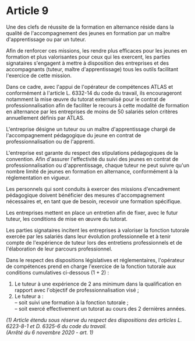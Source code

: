 # Article 9

Une des clefs de réussite de la formation en alternance réside dans la qualité de l'accompagnement des jeunes en formation par un maître d'apprentissage ou par un tuteur.

Afin de renforcer ces missions, les rendre plus efficaces pour les jeunes en formation et plus valorisantes pour ceux qui les exercent, les parties signataires s'engagent à mettre à disposition des entreprises et des accompagnants (tuteur, maître d'apprentissage) tous les outils facilitant l'exercice de cette mission.

Dans ce cadre, avec l'appui de l'opérateur de compétences ATLAS et conformément à l'article L. 6332-14 du code du travail, ils encourageront notamment la mise œuvre du tutorat externalisé pour le contrat de professionnalisation afin de faciliter le recours à cette modalité de formation en alternance par les entreprises de moins de 50 salariés selon critères annuellement définis par ATLAS.

L'entreprise désigne un tuteur ou un maître d'apprentissage chargé de l'accompagnement pédagogique du jeune en contrat de professionnalisation ou de l'apprenti.

L'entreprise est garante du respect des stipulations pédagogiques de la convention. Afin d'assurer l'effectivité du suivi des jeunes en contrat de professionnalisation ou d'apprentissage, chaque tuteur ne peut suivre qu'un nombre limité de jeunes en formation en alternance, conformément à la réglementation en vigueur.

Les personnels qui sont conduits à exercer des missions d'encadrement pédagogique doivent bénéficier des mesures d'accompagnement nécessaires et, en tant que de besoin, recevoir une formation spécifique.

Les entreprises mettent en place un entretien afin de fixer, avec le futur tuteur, les conditions de mise en œuvre du tutorat.

Les parties signataires incitent les entreprises à valoriser la fonction tutorale exercée par les salariés dans leur évolution professionnelle et à tenir compte de l'expérience de tuteur lors des entretiens professionnels et de l'élaboration de leur parcours professionnel.

Dans le respect des dispositions législatives et réglementaires, l'opérateur de compétences prend en charge l'exercice de la fonction tutorale aux conditions cumulatives ci-dessous (1 + 2) :  
 1. Le tuteur à une expérience de 2 ans minimum dans la qualification en rapport avec l'objectif de professionnalisation visé ;  
 2. Le tuteur a :  
 – soit suivi une formation à la fonction tutorale ;  
 – soit exercé effectivement un tutorat au cours des 2 dernières années.

 *(1) Article étendu sous réserve du respect des dispositions des articles L. 6223-8-1 et D. 6325-6 du code du travail.    
(Arrêté du 6 novembre 2020 - art. 1)*

